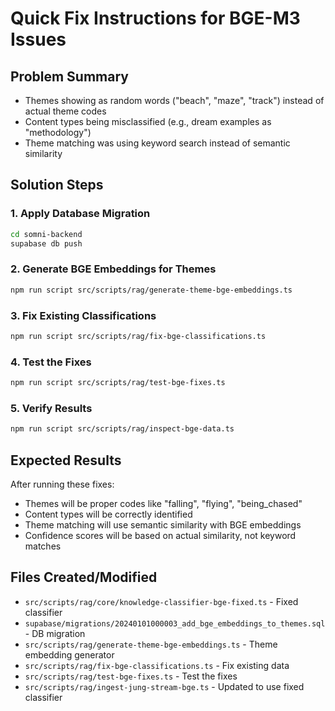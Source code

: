 # Quick Fix Instructions for BGE-M3 Issues

## Problem Summary
- Themes showing as random words ("beach", "maze", "track") instead of actual theme codes
- Content types being misclassified (e.g., dream examples as "methodology")
- Theme matching was using keyword search instead of semantic similarity

## Solution Steps

### 1. Apply Database Migration
```bash
cd somni-backend
supabase db push
```

### 2. Generate BGE Embeddings for Themes
```bash
npm run script src/scripts/rag/generate-theme-bge-embeddings.ts
```

### 3. Fix Existing Classifications
```bash
npm run script src/scripts/rag/fix-bge-classifications.ts
```

### 4. Test the Fixes
```bash
npm run script src/scripts/rag/test-bge-fixes.ts
```

### 5. Verify Results
```bash
npm run script src/scripts/rag/inspect-bge-data.ts
```

## Expected Results
After running these fixes:
- Themes will be proper codes like "falling", "flying", "being_chased"
- Content types will be correctly identified
- Theme matching will use semantic similarity with BGE embeddings
- Confidence scores will be based on actual similarity, not keyword matches

## Files Created/Modified
- `src/scripts/rag/core/knowledge-classifier-bge-fixed.ts` - Fixed classifier
- `supabase/migrations/20240101000003_add_bge_embeddings_to_themes.sql` - DB migration
- `src/scripts/rag/generate-theme-bge-embeddings.ts` - Theme embedding generator
- `src/scripts/rag/fix-bge-classifications.ts` - Fix existing data
- `src/scripts/rag/test-bge-fixes.ts` - Test the fixes
- `src/scripts/rag/ingest-jung-stream-bge.ts` - Updated to use fixed classifier